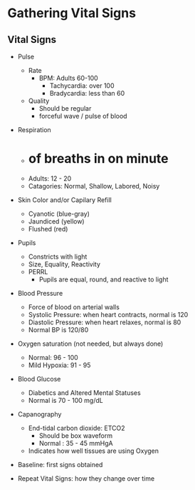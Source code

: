 # Gathering Vital Signs
## Vital Signs
  - Pulse
    - Rate
      - BPM: Adults 60-100
        - Tachycardia: over 100
        - Bradycardia: less than 60
    - Quality
      - Should be regular
      - forceful wave / pulse of blood
  - Respiration
    - # of breaths in on minute
    - Adults: 12 - 20
    - Catagories: Normal, Shallow, Labored, Noisy
  - Skin Color and/or Capilary Refill
    - Cyanotic (blue-gray)
    - Jaundiced (yellow)
    - Flushed (red)
  - Pupils
    - Constricts with light
    - Size, Equality, Reactivity
    - PERRL
      - Pupils are equal, round, and reactive to light
  - Blood Pressure
    - Force of blood on arterial walls
    - Systolic Pressure: when heart contracts, normal is 120
    - Diastolic Pressure: when heart relaxes, normal is 80
    - Normal BP is 120/80
  - Oxygen saturation (not needed, but always done)
    - Normal: 96 - 100
    - Mild Hypoxia: 91 - 95
  - Blood Glucose
    - Diabetics and Altered Mental Statuses
    - Normal is 70 - 100 mg/dL
  - Capanography
    - End-tidal carbon dioxide: ETCO2
      - Should be box waveform
      - Normal : 35 - 45 mmHgA
    - Indicates how well tissues are using Oxygen

  - Baseline: first signs obtained
  - Repeat Vital Signs: how they change over time
